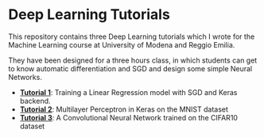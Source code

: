 # Deep Learning Tutorials
This repository contains three Deep Learning tutorials which I wrote for the Machine Learning course at University of Modena and Reggio Emilia.

They have been designed for a three hours class, in which students can get to know automatic differentiation and SGD and design some simple Neural Networks.

* **[Tutorial 1](01_Linear_Regression.ipynb)**: Training a Linear Regression model with SGD and Keras backend.
* **[Tutorial 2](02_MLP.ipynb)**: Multilayer Perceptron in Keras on the MNIST dataset
* **[Tutorial 3](03_CNN.ipynb)**: A Convolutional Neural Network trained on the CIFAR10 dataset
